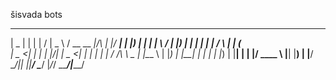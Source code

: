 šisvada bots

 ____  _    _ __  __ ____   ____ _______           _  _____ 
|  _ \| |  | |  \/  |  _ \ / __ \__   __|/\       | |/ ____|
| |_) | |  | | \  / | |_) | |  | | | |  /  \      | | (___  
|  _ <| |  | | |\/| |  _ <| |  | | | | / /\ \ _   | |\___ \ 
| |_) | |__| | |  | | |_) | |__| | | |/ ____ \ |__| |____) |
|____/ \____/|_|  |_|____/ \____/  |_/_/    \_\____/|_____/ 
                                                             
                                                             
